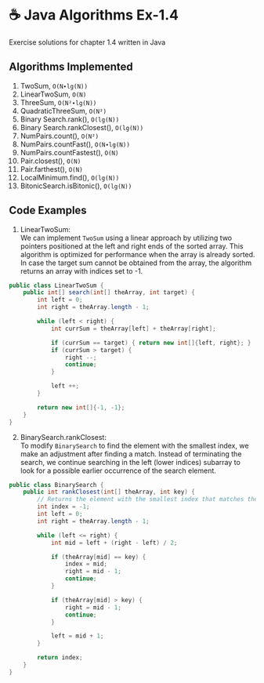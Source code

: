 # ☕ Java Algorithms Ex-1.4
Exercise solutions for chapter 1.4 written in Java

## Algorithms Implemented
1. TwoSum, `O(N∙lg(N))`
2. LinearTwoSum, `O(N)`
3. ThreeSum, `O(N²∙lg(N))`
4. QuadraticThreeSum, `O(N²)`
5. Binary Search.rank(), `O(lg(N))`
6. Binary Search.rankClosest(), `O(lg(N))`
7. NumPairs.count(), `O(N²)`
8. NumPairs.countFast(), `O(N∙lg(N))`
9. NumPairs.countFastest(), `O(N)`
10. Pair.closest(), `O(N)`
11. Pair.farthest(), `O(N)`
12. LocalMinimum.find(), `O(lg(N))`
13. BitonicSearch.isBitonic(), `O(lg(N))`

## Code Examples
1. LinearTwoSum:  
   We can implement `TwoSum` using a linear approach by utilizing two pointers positioned at the left and right ends of the sorted array. This algorithm is optimized for performance when the array is already sorted. In case the target sum cannot be obtained from the array, the algorithm returns an array with indices set to -1.
   
```java
public class LinearTwoSum {
    public int[] search(int[] theArray, int target) {
        int left = 0;
        int right = theArray.length - 1;

        while (left < right) {
            int currSum = theArray[left] + theArray[right];

            if (currSum == target) { return new int[]{left, right}; }
            if (currSum > target) {
                right --;
                continue;
            }

            left ++;
        }

        return new int[]{-1, -1};
    }
}
```

2. BinarySearch.rankClosest:  
   To modify `BinarySearch` to find the element with the smallest index, we make an adjustment after finding a match. Instead of terminating the search, we continue searching in the left (lower indices) subarray to look for a possible earlier occurrence of the search element.
   
```java
public class BinarySearch {
    public int rankClosest(int[] theArray, int key) {
        // Returns the element with the smallest index that matches the key
        int index = -1;
        int left = 0;
        int right = theArray.length - 1;

        while (left <= right) {
            int mid = left + (right - left) / 2;

            if (theArray[mid] == key) {
                index = mid;
                right = mid - 1;
                continue;
            }

            if (theArray[mid] > key) {
                right = mid - 1;
                continue;
            }

            left = mid + 1;
        }

        return index;
    }
}
```
